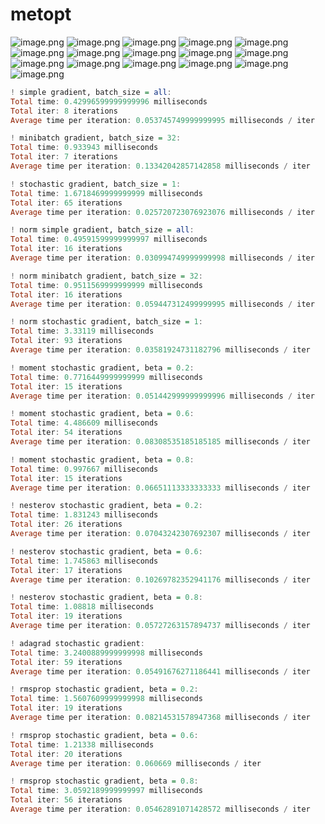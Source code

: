 # metopt

![image.png](https://github.com/grifguitar/metopt/blob/main/img/newplot.png?raw=true)
![image.png](https://github.com/grifguitar/metopt/blob/main/img/newplot1.png?raw=true)
![image.png](https://github.com/grifguitar/metopt/blob/main/img/newplot2.png?raw=true)
![image.png](https://github.com/grifguitar/metopt/blob/main/img/newplot3.png?raw=true)
![image.png](https://github.com/grifguitar/metopt/blob/main/img/newplot4.png?raw=true)
![image.png](https://github.com/grifguitar/metopt/blob/main/img/newplot5.png?raw=true)
![image.png](https://github.com/grifguitar/metopt/blob/main/img/newplot6.png?raw=true)
![image.png](https://github.com/grifguitar/metopt/blob/main/img/newplot7.png?raw=true)
![image.png](https://github.com/grifguitar/metopt/blob/main/img/newplot8.png?raw=true)
![image.png](https://github.com/grifguitar/metopt/blob/main/img/newplot9.png?raw=true)
![image.png](https://github.com/grifguitar/metopt/blob/main/img/newplot10.png?raw=true)
![image.png](https://github.com/grifguitar/metopt/blob/main/img/newplot11.png?raw=true)
![image.png](https://github.com/grifguitar/metopt/blob/main/img/newplot12.png?raw=true)
![image.png](https://github.com/grifguitar/metopt/blob/main/img/newplot13.png?raw=true)
![image.png](https://github.com/grifguitar/metopt/blob/main/img/newplot14.png?raw=true)
![image.png](https://github.com/grifguitar/metopt/blob/main/img/newplot15.png?raw=true)

```haskell
! simple gradient, batch_size = all: 
Total time: 0.42996599999999996 milliseconds
Total iter: 8 iterations
Average time per iteration: 0.053745749999999995 milliseconds / iter

! minibatch gradient, batch_size = 32: 
Total time: 0.933943 milliseconds
Total iter: 7 iterations
Average time per iteration: 0.13342042857142858 milliseconds / iter

! stochastic gradient, batch_size = 1: 
Total time: 1.6718469999999999 milliseconds
Total iter: 65 iterations
Average time per iteration: 0.025720723076923076 milliseconds / iter

! norm simple gradient, batch_size = all: 
Total time: 0.49591599999999997 milliseconds
Total iter: 16 iterations
Average time per iteration: 0.030994749999999998 milliseconds / iter

! norm minibatch gradient, batch_size = 32: 
Total time: 0.9511569999999999 milliseconds
Total iter: 16 iterations
Average time per iteration: 0.059447312499999995 milliseconds / iter

! norm stochastic gradient, batch_size = 1: 
Total time: 3.33119 milliseconds
Total iter: 93 iterations
Average time per iteration: 0.03581924731182796 milliseconds / iter

! moment stochastic gradient, beta = 0.2: 
Total time: 0.7716449999999999 milliseconds
Total iter: 15 iterations
Average time per iteration: 0.051442999999999996 milliseconds / iter

! moment stochastic gradient, beta = 0.6: 
Total time: 4.486609 milliseconds
Total iter: 54 iterations
Average time per iteration: 0.08308535185185185 milliseconds / iter

! moment stochastic gradient, beta = 0.8: 
Total time: 0.997667 milliseconds
Total iter: 15 iterations
Average time per iteration: 0.06651113333333333 milliseconds / iter

! nesterov stochastic gradient, beta = 0.2: 
Total time: 1.831243 milliseconds
Total iter: 26 iterations
Average time per iteration: 0.07043242307692307 milliseconds / iter

! nesterov stochastic gradient, beta = 0.6: 
Total time: 1.745863 milliseconds
Total iter: 17 iterations
Average time per iteration: 0.10269782352941176 milliseconds / iter

! nesterov stochastic gradient, beta = 0.8: 
Total time: 1.08818 milliseconds
Total iter: 19 iterations
Average time per iteration: 0.05727263157894737 milliseconds / iter

! adagrad stochastic gradient: 
Total time: 3.2400889999999998 milliseconds
Total iter: 59 iterations
Average time per iteration: 0.05491676271186441 milliseconds / iter

! rmsprop stochastic gradient, beta = 0.2: 
Total time: 1.5607609999999998 milliseconds
Total iter: 19 iterations
Average time per iteration: 0.08214531578947368 milliseconds / iter

! rmsprop stochastic gradient, beta = 0.6: 
Total time: 1.21338 milliseconds
Total iter: 20 iterations
Average time per iteration: 0.060669 milliseconds / iter

! rmsprop stochastic gradient, beta = 0.8: 
Total time: 3.0592189999999997 milliseconds
Total iter: 56 iterations
Average time per iteration: 0.05462891071428572 milliseconds / iter
```

